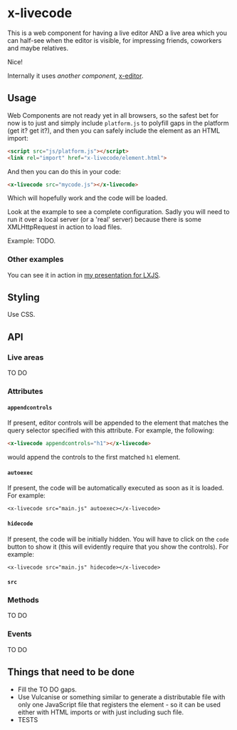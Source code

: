 # x-livecode

This is a web component for having a live editor AND a live area which you can half-see when the editor is visible, for impressing friends, coworkers and maybe relatives.

Nice!

Internally it uses *another component*, [x-editor](https://github.com/sole/x-editor).

## Usage

Web Components are not ready yet in all browsers, so the safest bet for now is to just and simply include `platform.js` to polyfill gaps in the platform (get it? get it?), and then you can safely include the element as an HTML import:

````html
<script src="js/platform.js"></script>
<link rel="import" href="x-livecode/element.html">
````

And then you can do this in your code:

````html
<x-livecode src="mycode.js"></x-livecode>
````

Which will hopefully work and the code will be loaded.

Look at the example to see a complete configuration. Sadly you will need to run it over a local server (or a 'real' server) because there is some XMLHttpRequest in action to load files.

Example: TODO.

### Other examples

You can see it in action in [my presentation for LXJS](https://github.com/sole/lxjs2014).

## Styling

Use CSS.

## API

### Live areas

TO DO

### Attributes

#### `appendcontrols`

If present, editor controls will be appended to the element that matches the query selector specified with this attribute. For example, the following:

````html
<x-livecode appendcontrols="h1"></x-livecode>
````

would append the controls to the first matched `h1` element.

#### `autoexec`

If present, the code will be automatically executed as soon as it is loaded. For example:

````
<x-livecode src="main.js" autoexec></x-livecode>
````

#### `hidecode`

If present, the code will be initially hidden. You will have to click on the `code` button to show it (this will evidently require that you show the controls). For example:

````
<x-livecode src="main.js" hidecode></x-livecode>
````



#### `src`


### Methods

TO DO

### Events

TO DO

## Things that need to be done

* Fill the TO DO gaps.
* Use Vulcanise or something similar to generate a distributable file with only one JavaScript file that registers the element - so it can be used either with HTML imports or with just including such file.
* TESTS

